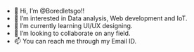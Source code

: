 - 👋 Hi, I’m @Boredletsgo!!
- 👀 I’m interested in Data analysis, Web development and IoT.
- 🌱 I’m currently learning UI/UX designing. 
- 💞️ I’m looking to collaborate on any field.
- 📫 You can reach me through my Email ID.

<!---
Boredletsgo/Boredletsgo is a ✨ special ✨ repository because its `README.md` (this file) appears on your GitHub profile.
You can click the Preview link to take a look at your changes.
--->
